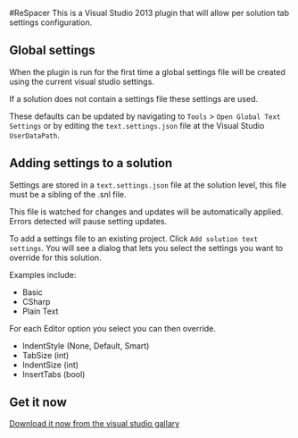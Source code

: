 #ReSpacer
This is a Visual Studio 2013 plugin that will allow per solution tab settings configuration.


## Global settings

When the plugin is run for the first time a global settings file will be created using the current visual studio settings.

If a solution does not contain a settings file these settings are used.

These defaults can be updated by navigating to `Tools` > `Open Global Text Settings` or by editing the `text.settings.json` file at the Visual Studio `UserDataPath`.

## Adding settings to a solution

Settings are stored in a `text.settings.json` file at the solution level, this file must be a sibling of the .snl file.

This file is watched for changes and updates will be automatically applied. Errors detected will pause setting updates.

To add a settings file to an existing project. Click `Add solution text settings`. You will see a dialog that lets you select the settings you want to override for this solution.

Examples include:

- Basic
- CSharp
- Plain Text

For each Editor option you select you can then override.

- IndentStyle (None, Default, Smart)
- TabSize (int)
- IndentSize (int)
- InsertTabs (bool)

## Get it now

[Download it now from the visual studio gallary](http://visualstudiogallery.msdn.microsoft.com/7a3c6a75-03e7-4a4d-9edf-ce6fd177ee40)
